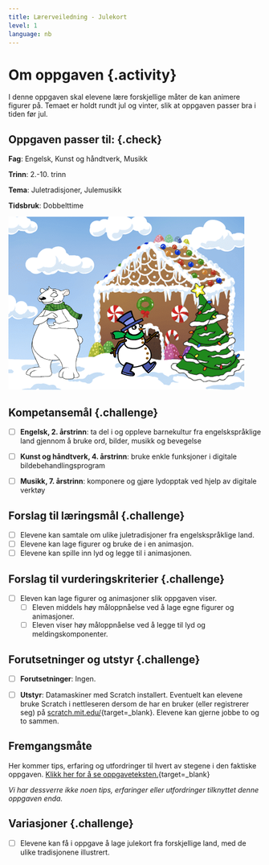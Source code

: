 ```yaml
---
title: Lærerveiledning - Julekort
level: 1
language: nb
---
```


# Om oppgaven {.activity}
I denne oppgaven skal elevene lære forskjellige måter de kan animere figurer på. Temaet er holdt rundt jul og vinter, slik at oppgaven passer bra i tiden før jul.


## Oppgaven passer til: {.check}
 __Fag__: Engelsk, Kunst og håndtverk, Musikk

__Trinn__: 2.-10. trinn

__Tema__: Juletradisjoner, Julemusikk

__Tidsbruk__: Dobbelttime

![](julekort.png)

## Kompetansemål {.challenge}

- [ ] __Engelsk, 2. årstrinn__: ta del i og oppleve barnekultur fra engelskspråklige land gjennom å bruke ord, bilder, musikk og bevegelse

- [ ] __Kunst og håndtverk, 4. årstrinn__: bruke enkle funksjoner i digitale bildebehandlingsprogram

- [ ] __Musikk, 7. årstrinn__: komponere og gjøre lydopptak ved hjelp av digitale verktøy


## Forslag til læringsmål {.challenge}
- [ ] Elevene kan samtale om ulike juletradisjoner fra engelskspråklige land.
- [ ] Elevene kan lage figurer og bruke de i en animasjon.
- [ ] Elevene kan spille inn lyd og legge til i animasjonen.

## Forslag til vurderingskriterier {.challenge}

- [ ] Eleven kan lage figurer og animasjoner slik oppgaven viser.
  - [ ] Eleven middels høy måloppnåelse ved å lage egne figurer og animasjoner.
  - [ ] Eleven viser høy måloppnåelse ved å legge til lyd og meldingskomponenter.

## Forutsetninger og utstyr {.challenge}

- [ ] __Forutsetninger__: Ingen.

- [ ] __Utstyr__: Datamaskiner med Scratch installert. Eventuelt kan elevene bruke Scratch i nettleseren dersom de har en bruker (eller registrerer seg) på [scratch.mit.edu/](http://scratch.mit.edu/){target=_blank}. Elevene kan gjerne jobbe to og to sammen.


## Fremgangsmåte
Her kommer tips, erfaring og utfordringer til hvert av stegene i den faktiske oppgaven. [Klikk her for å se oppgaveteksten.](../julekort/julekort.html){target=_blank}

_Vi har dessverre ikke noen tips, erfaringer eller utfordringer tilknyttet denne oppgaven enda._

## Variasjoner {.challenge}
- [ ] Elevene kan få i oppgave å lage julekort fra forskjellige land, med de ulike tradisjonene illustrert.
